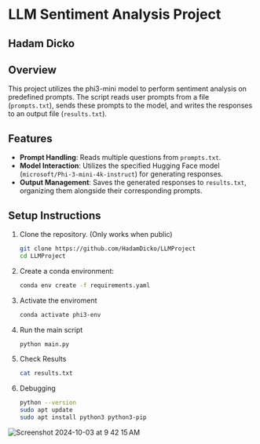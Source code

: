# LLM Sentiment Analysis Project

## Hadam Dicko 

## Overview
This project utilizes the phi3-mini model to perform sentiment analysis on predefined prompts. The script reads user prompts from a file (`prompts.txt`), sends these prompts to the model, and writes the responses to an output file (`results.txt`).

## Features
- **Prompt Handling**: Reads multiple questions from `prompts.txt`.
- **Model Interaction**: Utilizes the specified Hugging Face model (`microsoft/Phi-3-mini-4k-instruct`) for generating responses.
- **Output Management**: Saves the generated responses to `results.txt`, organizing them alongside their corresponding prompts.

## Setup Instructions
1. Clone the repository. (Only works when public)
   ```bash
   git clone https://github.com/HadamDicko/LLMProject
   cd LLMProject
2. Create a conda environment:
   ```bash
   conda env create -f requirements.yaml
3. Activate the enviroment
   ```bash
   conda activate phi3-env
4. Run the main script
   ```bash
   python main.py
5. Check Results
   ```bash
   cat results.txt
6. Debugging
   ```bash
   python --version
   sudo apt update
   sudo apt install python3 python3-pip

![Screenshot 2024-10-03 at 9 42 15 AM](https://github.com/user-attachments/assets/c408ab44-e045-4d09-9c73-1f6929d6d145)



